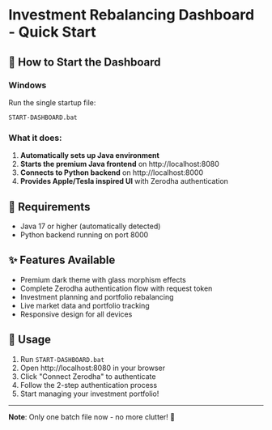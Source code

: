 # Investment Rebalancing Dashboard - Quick Start

## 🚀 How to Start the Dashboard

### Windows
Run the single startup file:
```
START-DASHBOARD.bat
```

### What it does:
1. **Automatically sets up Java environment**
2. **Starts the premium Java frontend** on http://localhost:8080
3. **Connects to Python backend** on http://localhost:8000
4. **Provides Apple/Tesla inspired UI** with Zerodha authentication

## 🔧 Requirements
- Java 17 or higher (automatically detected)
- Python backend running on port 8000

## ✨ Features Available
- Premium dark theme with glass morphism effects
- Complete Zerodha authentication flow with request token
- Investment planning and portfolio rebalancing
- Live market data and portfolio tracking
- Responsive design for all devices

## 📱 Usage
1. Run `START-DASHBOARD.bat`
2. Open http://localhost:8080 in your browser
3. Click "Connect Zerodha" to authenticate
4. Follow the 2-step authentication process
5. Start managing your investment portfolio!

---
**Note**: Only one batch file now - no more clutter! 🎉